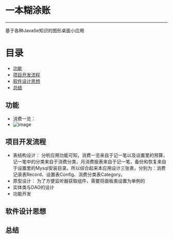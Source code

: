 # 一本糊涂账
------
基于各种JavaSe知识的图形桌面小应用


# 目录
- [功能](#功能)
- [项目开发流程](#项目开发流程)
- [软件设计思想](#软件设计思想)
- [总结](#总结)

## 功能
- 消费一览：
- ![image](https://github.com/CoolDownnll/projects/blob/master/ImgsFolderForReadMe/1.BootStrap.PNG)
## 项目开发流程
- 表结构设计：
分析应用功能可知，消费一览来自于记一笔以及设置里的预算，记一笔中的分类来自于消费分类，月消费报表来自于记一笔，备份和恢复来自于设置里的Mysql安装目录。所以综合起来本应用设计三张表，分别为：消费记录表Record、设置表Config、消费分类表Category。
- 原型设计：
为了方便监听器获取组件，需要将面板类设置为单例的
- 实体类与DAO的设计
- 功能开发
## 软件设计思想
## 总结
